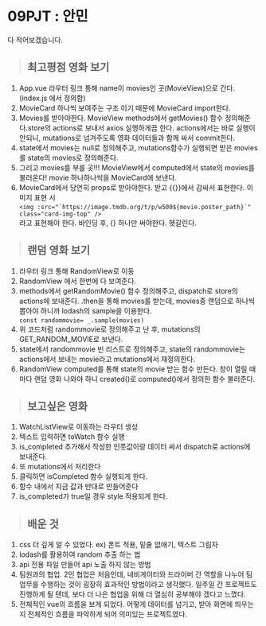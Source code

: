 # 09PJT : 안민
다 적어보겠습니다.<br>

> ## 최고평점 영화 보기
1. App.vue 라우터 링크 통해 name이 movies인 곳(MovieView)으로 간다. (index.js 에서 정의함)
2. MovieCard 하나씩 보여주는 구조 이기 때문에 MovieCard import한다.
3. Movies를 받아야한다. MovieView methods에서 getMovies() 함수 정의해준다.store의 actions로 보내서 axios 실행하게끔 한다. actions에서는 바로 실행이 안되니, mutations로 넘겨주도록 영화 데이터들과 함께 싸서 commit한다.
4. state에서 movies는 null로 정의해주고, mutations함수가 실행되면 받은 movies를 state의 movies로 정의해준다.
5. 그리고 movies를 부를 곳!!! MovieView에서 computed에서 state의 movies를 불러온다! movie 하나하나씩을 MovieCard에 보낸다.
6. MovieCard에서 당연히 props로 받아야한다. 받고 {{}}에서 감싸서 표현한다. 이미지 표현 시 <br>
```<img :src="`https://image.tmdb.org/t/p/w500${movie.poster_path}`" class="card-img-top" />```<br>
라고 표현해야 한다. 바인딩 후, {} 하나만 써야한다. 헷갈린다.

> ## 랜덤 영화 보기
1. 라우터 링크 통해 RandomView로 이동
2. RandomView 에서 한번에 다 보여준다.
3. methods에서 getRandomMovie() 함수 정의해주고, dispatch로 store의 actions에 보내준다. .then을 통해 movies를 받는데, movies중 랜덤으로 하나씩 뽑아야 하니까 lodash의 sample을 이용한다.
<br>```const randommovie= _.sample(movies)```<br>
4. 위 코드처럼 randommovie로 정의해주고 난 후, mutations의 GET_RANDOM_MOVIE로 보낸다.
5. state에서 randommovie 빈 리스트로 정의해주고, state의 randommovie는 actions에서 보내는 movie라고 mutations에서 재정의한다.
6. RandomView computed를 통해 state의 movie 받는 함수 만든다. 창이 열릴 때마다 랜덤 영화 나와야 하니 created()로 computed()에서 정의한 함수 불러준다.

> ## 보고싶은 영화
1. WatchListView로 이동하는 라우터 생성
2. 텍스트 입력하면 toWatch 함수 실행
3. is_completed 추가해서 작성한 인풋값이랑 데이터 싸서 dispatch로 actions에 보내준다.
4. 또 mutations에서 처리한다
5. 클릭하면 isCompleted 함수 실행되게 한다.
6. 함수 내에서 지금 값과 반대로 만들어준다
7. is_completed가 true일 경우 style 적용되게 한다.

> ## 배운 것
1. css 더 깊게 알 수 있었다. ex) 폰트 적용, 밑줄 없애기, 텍스트 그림자
2. lodash를 활용하여 random 추출 하는 법
3. api 전용 파일 만들어 api 노출 하지 않는 방법
4. 팀원과의 협업. 2인 협업은 처음인데, 네비게이터와 드라이버 간 역할을 나누어 팀 업무를 수행하는 것이 굉장히 효과적인 방법이라고 생각했다. 일주일 간 프로젝트도 진행하게 될 텐데, 보다 더 나은 협업을 위해 더 열심히 공부해야 겠다고 느꼈다.
5. 전체적인 vue의 흐름을 보게 되었다. 어떻게 데이터를 넘기고, 받아 화면에 띄우는지 전체적인 흐름을 파악하게 되어 의미있는 프로젝트였다.